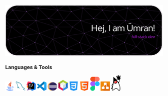 ![Header](./images/github-header-image%20(4).png)

### Languages & Tools
<div>
<img src="images/java%20(1).png" alt="Java" width="30"/>
<img src="images/mysql (1).png" alt="MySQL" width="30"/>
<img src="images/IntelliJ_IDEA_Icon.svg.png" alt="Java" width="30"/>
<img src="images/Visual_Studio_Code_1.35_icon.svg.png" alt="MySQL" width="30"/>
<img src="images/eclipse-11-logo-png-transparent.png" alt="MySQL" width="30"/>
<img src="images/666px-Apache_NetBeans_Logo.svg.png" alt="NetBeans" width="30"/>
<img src="images/css-3.png" alt="Java" width="30"/>
<img src="images/html.png" alt="Java" width="30"/>
  <img src="images/Figma-logo.svg.png" alt="Figma" width="30"/>
<img src="images/Diagrams.net_Logo.svg.png" alt="Drawio" width="30"/>
<img src="images/swing.png" alt="Swing" width="30"/>
</div>
